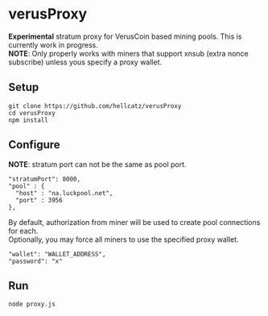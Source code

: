 # verusProxy
**Experimental** stratum proxy for VerusCoin based mining pools. This is currently work in progress.  
**NOTE**: Only properly works with miners that support xnsub (extra nonce subscribe) unless yous specify a proxy wallet.

## Setup
    git clone https://github.com/hellcatz/verusProxy
    cd verusProxy
    npm install

## Configure
**NOTE**: stratum port can not be the same as pool port.  

    "stratumPort": 8000,
    "pool" : {
      "host" : "na.luckpool.net",
      "port" : 3956
    },

By default, authorization from miner will be used to create pool connections for each.  
Optionally, you may force all miners to use the specified proxy wallet.

    "wallet": "WALLET_ADDRESS",
    "password": "x"

## Run
    node proxy.js
